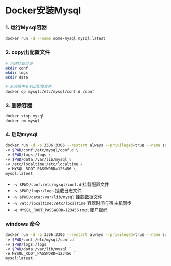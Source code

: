 # Docker安装Mysql

### 1. 运行Mysql容器
```bash
docker run -d --name some-mysql mysql:latest 
```

### 2. copy出配置文件
```bash
# 创建挂载目录
mkdir conf
mkdir logs
mkdir data

# 从容器中复制出配置文件
docker cp mysql:/etc/mysql/conf.d /conf
```

### 3. 删除容器
```
docker stop mysql
docker rm mysql
```
### 4. 启动mysql
```bash
docker run -d -p 3306:3306 --restart always --privileged=true --name some-mysql \
-v $PWD/conf:/etc/mysql/conf.d \
-v $PWD/logs:/logs \
-v $PWD/data:/var/lib/mysql \
-v /etc/localtime:/etc/localtime \
-e MYSQL_ROOT_PASSWORD=123456 \
mysql:latest
```
* `-v $PWD/conf:/etc/mysql/conf.d` 挂载配置文件
* `-v $PWD/logs:/logs` 挂载日志文件
* `-v $PWD/data:/var/lib/mysql` 挂载数据文件
* `-v /etc/localtime:/etc/localtime` 容器时间与宿主机同步
* `-e MYSQL_ROOT_PASSWORD=123456` root 账户密码

### windows 命令
```bash
docker run -d -p 3306:3306 --restart always --privileged=true --name some-mysql `
-v $PWD/conf:/etc/mysql/conf.d `
-v $PWD/logs:/logs `
-v $PWD/data:/var/lib/mysql `
-e MYSQL_ROOT_PASSWORD=123456 `
mysql:latest
```